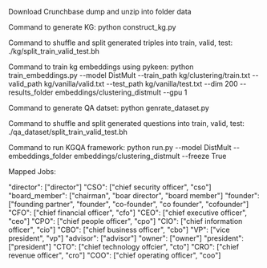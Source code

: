 Download Crunchbase dump and unzip into folder data

Command to generate KG: python construct_kg.py

Command to shuffle and split generated triples into train, valid, test: ./kg/split_train_valid_test.bh

Command to train kg embeddings using pykeen:
python train_embeddings.py --model DistMult --train_path kg/clustering/train.txt --valid_path kg/vanilla/valid.txt --test_path kg/vanilla/test.txt --dim 200 --results_folder embeddings/clustering_distmult --gpu 1

Command to generate QA datset: python genrate_dataset.py

Command to shuffle and split generated questions into train, valid, test: ./qa_dataset/split_train_valid_test.bh

Command to run KGQA framework: 
python run.py --model DistMult --embeddings_folder embeddings/clustering_distmult --freeze True


Mapped Jobs:

"director": ["director"]
"CSO": ["chief security officer", "cso"] 
"board_member": ["chairman", "boar director", "board member"] 
"founder": ["founding partner", "founder", "co-founder", "co founder", "cofounder"] 
"CFO": ["chief financial officer", "cfo"] 
"CEO": ["chief executive officer", "ceo"] 
"CPO": ["chief people officer", "cpo"]
"CIO": ["chief information officer", "cio"] 
"CBO": ["chief business officer", "cbo"]
"VP": ["vice president", "vp"] 
"advisor": ["advisor"]
"owner": ["owner"]
"president": ["president"]
"CTO": ["chief technology offcier", "cto"]
"CRO": ["chief revenue officer", "cro"]
"COO": ["chief operating officer", "coo"]

